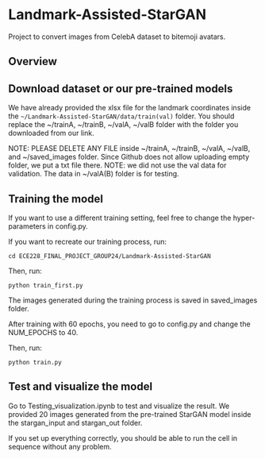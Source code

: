 # Landmark-Assisted-StarGAN
Project to convert images from CelebA dataset to bitemoji avatars.


## Overview


## Download dataset or our pre-trained models


We have already provided the xlsx file for the landmark coordinates inside the `~/Landmark-Assisted-StarGAN/data/train(val)` folder. 
You should replace the ~/trainA, ~/trainB, ~/valA, ~/valB folder with the folder you downloaded from our link. 

NOTE: PLEASE DELETE ANY FILE inside ~/trainA, ~/trainB, ~/valA, ~/valB, and ~/saved_images folder. Since Github does not allow uploading empty folder, we put a txt file there. 
NOTE: we did not use the val data for validation. The data in ~/valA(B) folder is for testing.

## Training the model


If you want to use a different training setting, feel free to change the hyper-parameters in config.py.

If you want to recreate our training process, run:

`cd ECE228_FINAL_PROJECT_GROUP24/Landmark-Assisted-StarGAN`

Then, run:

`python train_first.py`

The images generated during the training process is saved in saved_images folder. 

After training with 60 epochs, you need to go to config.py and change the NUM_EPOCHS to 40.

Then, run:

`python train.py`

## Test and visualize the model


Go to Testing_visualization.ipynb to test and visualize the result. 
We provided 20 images generated from the pre-trained StarGAN model inside the stargan_input and stargan_out folder.

If you set up everything correctly, you should be able to run the cell in sequence without any problem.










